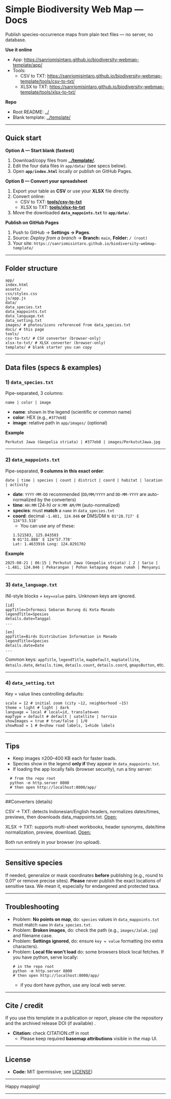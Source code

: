 # Simple Biodiversity Web Map — Docs

Publish species-occurrence maps from plain text files — no server, no database.

**Use it online**
- App: https://sanriomisintaro.github.io/biodiversity-webmap-template/app/
- Tools:
  - CSV to TXT: https://sanriomisintaro.github.io/biodiversity-webmap-template/tools/csv-to-txt/
  - XLSX to TXT: https://sanriomisintaro.github.io/biodiversity-webmap-template/tools/xlsx-to-txt/

**Repo**
- Root README: [../](../)
- Blank template: [../template/](../template/)

---
## Quick start

**Option A — Start blank (fastest)**
1. Download/copy files from **[../template/](../template/)**.
2. Edit the four data files in `app/data/` (see specs below).
3. Open **`app/index.html`** locally or publish on GitHub Pages.

**Option B — Convert your spreadsheet**
1. Export your table as **CSV** or use your **XLSX** file directly.
2. Convert online:
   - CSV to TXT: **[tools/csv-to-txt](../tools/csv-to-txt/)**  
   - XLSX to TXT: **[tools/xlsx-to-txt](../tools/xlsx-to-txt/)**
3. Move the downloaded **`data_mappoints.txt`** to **`app/data/`**.

**Publish on GitHub Pages**
1. Push to GitHub → **Settings → Pages**.  
2. Source: *Deploy from a branch* → **Branch:** `main`, **Folder:** `/ (root)`  
3. Your site: `https://sanriomisintaro.github.io/biodiversity-webmap-template/`

---

## Folder structure
```
app/
index.html
assets/
css/styles.css
js/app.js
data/
data_species.txt
data_mappoints.txt
data_language.txt
data_setting.txt
images/ # photos/icons referenced from data_species.txt
docs/ # this page
tools/
csv-to-txt/ # CSV converter (browser-only)
xlsx-to-txt/ # XLSX converter (browser-only)
template/ # blank starter you can copy
```

---

## Data files (specs & examples)

### 1) `data_species.txt`
Pipe-separated, 3 columns:
```
name | color | image
```
- **name**: shown in the legend (scientific or common name)
- **color**: HEX (e.g., `#377eb8`)
- **image**: relative path in `app/images/` (optional)

**Example**
```
Perkutut Jawa (Geopelia striata) | #377eb8 | images/PerkututJawa.jpg
```

---

### 2) `data_mappoints.txt`
Pipe-separated, **9 columns in this exact order**:
```
date | time | species | count | district | coord | habitat | location | activity
```
- **date**: `YYYY-MM-DD` recommended (`DD/MM/YYYY` and `DD-MM-YYYY` are auto-normalized by the converters)
- **time**: `HH:MM` (24-h) or `H:MM AM/PM` (auto-normalized)
- **species**: must **match** a `name` in `data_species.txt`
- **coord**: decimal `-1.481, 124.846` **or** DMS/DM `N 01°28.717' E 124°53.518'`
  - You can use any of these:
  ```
  1.521583, 125.843583
  N 01°31.888' E 124°57.778'
  Lat: 1.4633916 Long: 124.8291702 
  ```

**Example**
```
2025-08-21 | 06:15 | Perkutut Jawa (Geopelia striata) | 2 | Sario | -1.481, 124.846 | Pekarangan | Pohon ketapang depan rumah | Menyanyi
```

---

### 3) `data_language.txt`
INI-style blocks + `key=value` pairs. Unknown keys are ignored.

```
[id]
appTitle=Informasi Sebaran Burung di Kota Manado
legendTitle=Spesies
details.date=Tanggal
...

[en]
appTitle=Birds Distribution Information in Manado
legendTitle=Species
details.date=Date
...
```

Common keys: `appTitle`, `legendTitle`, `mapDefault`, `mapSatellite`,  
`details.date`, `details.time`, `details.count`, `details.coord`, `gmapsButton`, etc.

---
### 4) `data_setting.txt`
Key = value lines controlling defaults:
```
scale = 12 # initial zoom (city ~12, neighborhood ~15)
theme = light # light | dark
language = local # local=id, translate=en
mapType = default # default | satellite | terrain
showImages = true # true/false | 1/0
showRoad = 1 # 0=show road labels, 1=hide labels
```

---
## Tips

- Keep images ≤200–400 KB each for faster loads.
- Species show in the legend **only if** they appear in `data_mappoints.txt`.
- If loading the app locally fails (browser security), run a tiny server:
```
  # from the repo root
  python -m http.server 8000
  # then open http://localhost:8000/app/
```

---
##Converters (details)

CSV → TXT: detects Indonesian/English headers, normalizes dates/times, previews, then downloads data_mappoints.txt.
[Open:](https://sanriomisintaro.github.io/biodiversity-webmap-template/tools/csv-to-txt/)

XLSX → TXT: supports multi-sheet workbooks, header synonyms, date/time normalization, preview, download.
[Open:](https://sanriomisintaro.github.io/biodiversity-webmap-template/tools/xlsx-to-txt/)

Both run entirely in your browser (no upload).

---
## Sensitive species
If needed, generalize or mask coordinates **before** publishing (e.g., round to 0.01° or remove precise sites).
**Please** never publish the exact locations of sensitive taxa. We mean it, especially for endangered and protected taxa.

---
## Troubleshooting
- Problem: **No points on map**, do: `species` values in `data_mappoints.txt` must match `name` in `data_species.txt`.  
- Problem: **Broken images**, do: check the path (e.g., `images/Jalak.jpg`) and filename case.  
- Problem: **Settings ignored**, do: ensure `key = value` formatting (no extra characters).  
- Problem: **Local file won’t load** do: some browsers block local fetches. If you have python, serve locally:
  ```
  # in the repo root
  python -m http.server 8000
  # then open http://localhost:8000/app/
  ```
  - if you dont have python, use any local web server.

---
## Cite / credit
If you use this template in a publication or report, please cite the repository and the archived release DOI (if available) .
- **Citation:** check CITATION.cff in root
  - Please keep required **basemap attributions** visible in the map UI.
    
---
## License
- **Code:** MIT (permissive; see [LICENSE](LICENSE))  

---

Happy mapping!

---


